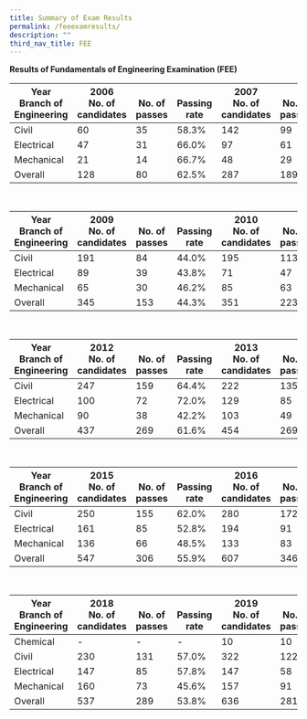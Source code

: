 ```yaml
---
title: Summary of Exam Results
permalink: /feeexamresults/
description: ""
third_nav_title: FEE
---
```

**Results of Fundamentals of Engineering Examination (FEE)**

|Year<br>Branch of Engineering|2006<br>No. of candidates|<br>No. of passes|<br>Passing rate|2007<br>No. of candidates|<br>No. of passes|<br>Passing rate|2008<br>No. of candidates|<br>No. of passes|<br>Passing rate|
| -------- | -------- | -------- | -------- | -------- | -------- |-------- | -------- | -------- | -------- |
|Civil|60|35|58.3%|142|99|69.7%|155|108|69.7%|
|Electrical|47|31|66.0%|97|61|62.9%|108|65|60.2%|
|Mechanical|21|14|66.7%|48|29|60.4%|79|39|49.4%|
|Overall|128|80|62.5%|287|189|65.9%|342|212|62.0%|

<br>

|Year<br>Branch of Engineering|2009<br>No. of candidates|<br>No. of passes|<br>Passing rate|2010<br>No. of candidates|<br>No. of passes|<br>Passing rate|2011<br>No. of candidates|<br>No. of passes|<br>Passing rate|
| -------- | -------- | -------- | -------- | -------- | -------- |-------- | -------- | -------- | -------- |
|Civil|191|84|44.0%|195|113|57.9%|226|145|64.2%|
|Electrical|89|39|43.8%|71|47|66.2%|103|62|60.2%|
|Mechanical|65|30|46.2%|85|63|74.1%|83|58|69.9%|
|Overall|345|153|44.3%|351|223|63.5%|412|265|64.3%|

<br>

|Year<br>Branch of Engineering|2012<br>No. of candidates|<br>No. of passes|<br>Passing rate|2013<br>No. of candidates|<br>No. of passes|<br>Passing rate|2014<br>No. of candidates|<br>No. of passes|<br>Passing rate|
| -------- | -------- | -------- | -------- | -------- | -------- |-------- | -------- | -------- | -------- |
|Civil|247|159|64.4%|222|135|60.8%|250|151|60.4%|
|Electrical|100|72|72.0%|129|85|65.9%|137|92|67.2%|
|Mechanical|90|38|42.2%|103|49|47.6%|109|58|53.2%|
|Overall|437|269|61.6%|454|269|59.3%|496|301|60.7%|

<br>

|Year<br>Branch of Engineering|2015<br>No. of candidates|<br>No. of passes|<br>Passing rate|2016<br>No. of candidates|<br>No. of passes|<br>Passing rate|2017<br>No. of candidates|<br>No. of passes|<br>Passing rate|
| -------- | -------- | -------- | -------- | -------- | -------- |-------- | -------- | -------- | -------- |
|Civil|250|155|62.0%|280|172|61.4%|239|145|60.7%|
|Electrical|161|85|52.8%|194|91|46.9%|162|90|55.6%|
|Mechanical|136|66|48.5%|133|83|62.4%|152|71|46.7%|
|Overall|547|306|55.9%|607|346|57.0%|553|306|55.3%|

<br>

|Year<br>Branch of Engineering|2018<br>No. of candidates|<br>No. of passes|<br>Passing rate|2019<br>No. of candidates|<br>No. of passes|<br>Passing rate|2021<br>No. of candidates|<br>No. of passes|<br>Passing rate|
| -------- | -------- | -------- | -------- | -------- | -------- |-------- | -------- | -------- | -------- |
|Chemical|-|-|-|10|10|100.0%|6|3|50.0%|
|Civil|230|131|57.0%|322|122|37.9%|332|130|39.2%|
|Electrical|147|85|57.8%|147|58|39.5%|178|67|37.6%|
|Mechanical|160|73|45.6%|157|91|58.0%|146|76|52.1%|
|Overall|537|289|53.8%|636|281|44.2%|662|276|41.7%|